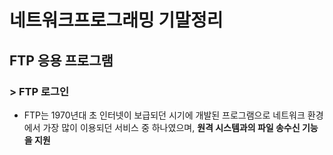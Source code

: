# 네트워크프로그래밍 기말정리
## FTP 응용 프로그램
### > FTP 로그인
- FTP는 1970년대 초 인터넷이 보급되던 시기에 개발된 프로그램으로 네트워크 환경에서 가장 많이 이용되던 서비스 중 하나였으며, **원격 시스템과의 파일 송수신 기능을 지원**
